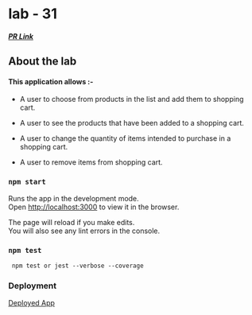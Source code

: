 # lab - 31


##### [PR Link]()

## About the lab

#### This application allows :- 

  * A user to choose from products in the list and add them to shopping cart.

  * A user to see the products that have been added to a shopping cart.

  * A user to change the quantity of items intended to purchase in a shopping cart.

  * A user to remove items from shopping cart.



### `npm start`

Runs the app in the development mode.<br />
Open [http://localhost:3000](http://localhost:3000) to view it in the browser.

The page will reload if you make edits.<br />
You will also see any lint errors in the console.

### `npm test`

` npm test or jest --verbose --coverage`


### Deployment

[Deployed App](https://affectionate-varahamihira-575818.netlify.app/)
